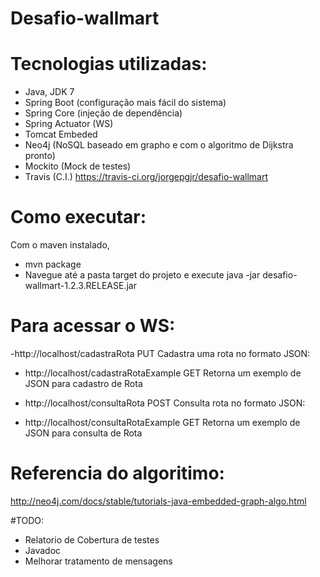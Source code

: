 # Desafio-wallmart

# Tecnologias utilizadas:
- Java, JDK 7
- Spring Boot (configuração mais fácil do sistema)
- Spring Core (injeção de dependência)
- Spring Actuator (WS)
- Tomcat Embeded
- Neo4j (NoSQL baseado em grapho e com o algoritmo de Dijkstra pronto)
- Mockito (Mock de testes)
- Travis (C.I.) https://travis-ci.org/jorgepgjr/desafio-wallmart

# Como executar:
Com o maven instalado, 
 - mvn package
 - Navegue até a pasta target do projeto e execute java -jar desafio-wallmart-1.2.3.RELEASE.jar

# Para acessar o WS:

-http://localhost/cadastraRota   PUT
  Cadastra uma rota no formato JSON:
    
- http://localhost/cadastraRotaExample GET
  Retorna um exemplo de JSON para cadastro de Rota

- http://localhost/consultaRota POST
  Consulta rota no formato JSON:
  
- http://localhost/consultaRotaExample GET
  Retorna um exemplo de JSON para consulta de Rota
  
# Referencia do algoritimo:
http://neo4j.com/docs/stable/tutorials-java-embedded-graph-algo.html

#TODO:
- Relatorio de Cobertura de testes
- Javadoc
- Melhorar tratamento de mensagens
